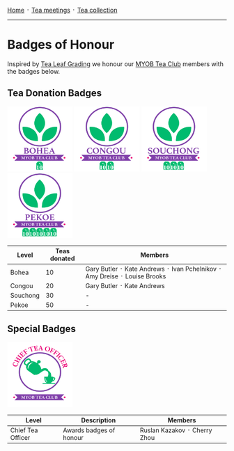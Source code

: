 [Home](./README.md) ᛫ [Tea meetings](./MEETINGS.md) ᛫ [Tea collection](./COLLECTION.md)

-----

# Badges of Honour

Inspired by [Tea Leaf Grading] we honour our [MYOB Tea Club] members with the badges below.

## Tea Donation Badges

<div>
  <img width="150" height="150" src="./images/badges/bohea.png">
  <img width="150" height="150" src="./images/badges/congou.png">
  <img width="150" height="150" src="./images/badges/souchong.png">
  <img width="150" height="150" src="./images/badges/pekoe.png">
</div>

| Level     | Teas donated | Members                                                                 |
|-----------|--------------|-------------------------------------------------------------------------|
| Bohea     | 10           | Gary Butler ᛫ Kate Andrews ᛫ Ivan Pchelnikov ᛫ Amy Dreise ᛫ Louise Brooks |
| Congou    | 20           | Gary Butler ᛫ Kate Andrews                                               |
| Souchong  | 30           | -                                                                       |
| Pekoe     | 50           | -                                                                       |

## Special Badges

<div>
  <img width="150" height="150" src="./images/badges/cto.png">
</div>

| Level             | Description             | Members                      |
|-------------------|-------------------------|------------------------------|
| Chief Tea Officer | Awards badges of honour | Ruslan Kazakov ᛫ Cherry Zhou |

[MYOB Tea Club]: https://github.com/rkazakov/tea-club
[Tea Leaf Grading]: https://en.wikipedia.org/wiki/Tea_leaf_grading
